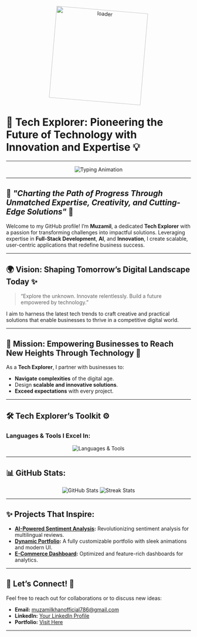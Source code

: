 <div align="center">
    <img src="https://github.com/user-attachments/assets/c2dbd696-780d-4e1f-ad8e-06e84d375309" alt="loader" height="250" style="animation: rotateImage 5s linear infinite;">
</div>

# 🚀 **Tech Explorer: Pioneering the Future of Technology with Innovation and Expertise** 💡

---

<div align="center">
    <img src="https://readme-typing-svg.demolab.com?font=Fira+Code&size=25&pause=2000&color=36BCF7&width=600&lines=Welcome+to+My+World+of+Code;Innovating+One+Project+at+a+Time!;Driven+by+Technology%2C+Fueled+by+Passion." alt="Typing Animation">
</div>

---

## 🌟 *"Charting the Path of Progress Through Unmatched Expertise, Creativity, and Cutting-Edge Solutions"* 🌟

Welcome to my GitHub profile! I’m **Muzamil**, a dedicated **Tech Explorer** with a passion for transforming challenges into impactful solutions. Leveraging expertise in **Full-Stack Development**, **AI**, and **Innovation**, I create scalable, user-centric applications that redefine business success.

---

## 🌍 **Vision: Shaping Tomorrow’s Digital Landscape Today** ✨

> “Explore the unknown. Innovate relentlessly. Build a future empowered by technology.”

I aim to harness the latest tech trends to craft creative and practical solutions that enable businesses to thrive in a competitive digital world.

---

## 🎯 **Mission: Empowering Businesses to Reach New Heights Through Technology** 🚀

As a **Tech Explorer**, I partner with businesses to:
- **Navigate complexities** of the digital age.
- Design **scalable and innovative solutions**.
- **Exceed expectations** with every project.

---

## 🛠️ **Tech Explorer’s Toolkit** ⚙️

### **Languages & Tools I Excel In:**

<div align="center">
    <img src="https://skillicons.dev/icons?i=python,cpp,cs,js,react,nodejs,html,css,bootstrap,mysql,mongodb,typescript,django,figma" alt="Languages & Tools">
</div>

---

## 📊 **GitHub Stats:**

<div align="center">
    <img src="https://github-readme-stats.vercel.app/api?username=MuzamilKhan&show_icons=true&theme=radical" alt="GitHub Stats">
    <img src="https://github-readme-streak-stats.herokuapp.com/?user=MuzamilKhan&theme=radical" alt="Streak Stats">
</div>

---

## ✨ **Projects That Inspire:**

- **[AI-Powered Sentiment Analysis](https://github.com/yourprojectlink):** Revolutionizing sentiment analysis for multilingual reviews.
- **[Dynamic Portfolio](https://github.com/yourprojectlink):** A fully customizable portfolio with sleek animations and modern UI.
- **[E-Commerce Dashboard](https://github.com/yourprojectlink):** Optimized and feature-rich dashboards for analytics.

---

## 🌈 **Let’s Connect!** 💬

Feel free to reach out for collaborations or to discuss new ideas:
- **Email:** [muzamilkhanofficial786@gmail.com](mailto:muzamilkhanofficial786@gmail.com)
- **LinkedIn:** [Your LinkedIn Profile](https://www.linkedin.com/in/muzamilkhan)
- **Portfolio:** [Visit Here](https://muzamilportfolio.com)

---

<style>
@keyframes rotateImage {
    0% { transform: rotate(0deg); }
    100% { transform: rotate(360deg); }
}
</style>
